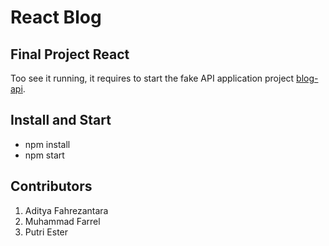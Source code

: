 # React Blog

## Final Project React
Too see it running, it requires to start the fake API application project [blog-api](https://github.com/muhammadfarrel/Blog-API). 

## Install and Start
- npm install
- npm start

## Contributors
1. Aditya Fahrezantara
2. Muhammad Farrel
3. Putri Ester 

